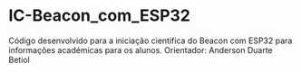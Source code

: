 # IC-Beacon_com_ESP32
Código desenvolvido para a iniciação cientifica do Beacon com ESP32 para informações académicas para os alunos. Orientador: Anderson Duarte Betiol
